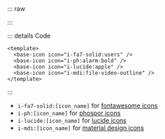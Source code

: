 ::: raw

<ClientOnly>
  <IconIconify />
</ClientOnly>

:::

::: details Code

```vue
<template>
  <base-icon icon="i-fa7-solid:users" />
  <base-icon icon="i-ph:alarm-bold" />
  <base-icon icon="i-lucide:apple" />
  <base-icon icon="i-mdi:file-video-outline" />
</template>
```

:::

- `i-fa7-solid:[icon_name]` for [fontawesome icons](https://icon-sets.iconify.design/fa7-solid)
- `i-ph:[icon_name]` for [phospor icons](https://icones.js.org/collection/ph)
- `i-lucide:[icon_name]` for [lucide icons](https://icones.js.org/collection/lucide)
- `i-mdi:[icon_name]` for [material design icons](https://icones.js.org/collection/mdi)
